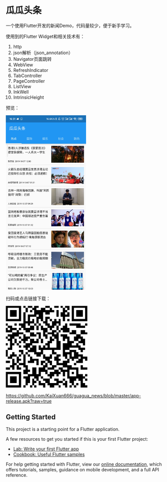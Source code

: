# 瓜瓜头条

一个使用Flutter开发的新闻Demo，代码量较少，便于新手学习。

使用到的Flutter Widget和相关技术有：

1. http
2. json解析（json_annotation）
3. Navigator页面跳转
4. WebView
5. RefreshIndicator
6. TabController
7. PageController
8. ListView
9. InkWell
10. IntrinsicHeight

预览：

<img src="/image.jpg" width = 50% height = 50% />

扫码或点击链接下载：

<img src="/scancode.png" />

<https://github.com/KaiXuan666/guagua_news/blob/master/app-release.apk?raw=true>


## Getting Started

This project is a starting point for a Flutter application.

A few resources to get you started if this is your first Flutter project:

- [Lab: Write your first Flutter app](https://flutter.dev/docs/get-started/codelab)
- [Cookbook: Useful Flutter samples](https://flutter.dev/docs/cookbook)

For help getting started with Flutter, view our
[online documentation](https://flutter.dev/docs), which offers tutorials,
samples, guidance on mobile development, and a full API reference.
